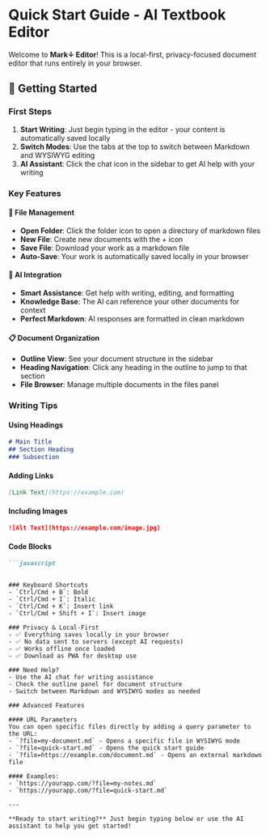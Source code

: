 # Quick Start Guide - AI Textbook Editor

Welcome to **Mark↓ Editor**! This is a local-first, privacy-focused document editor that runs entirely in your browser.

## 🚀 Getting Started

### First Steps
1. **Start Writing**: Just begin typing in the editor - your content is automatically saved locally
2. **Switch Modes**: Use the tabs at the top to switch between Markdown and WYSIWYG editing
3. **AI Assistant**: Click the chat icon in the sidebar to get AI help with your writing

### Key Features

#### 📁 File Management
- **Open Folder**: Click the folder icon to open a directory of markdown files
- **New File**: Create new documents with the + icon
- **Save File**: Download your work as a markdown file
- **Auto-Save**: Your work is automatically saved locally in your browser

#### 🤖 AI Integration
- **Smart Assistance**: Get help with writing, editing, and formatting
- **Knowledge Base**: The AI can reference your other documents for context
- **Perfect Markdown**: AI responses are formatted in clean markdown

#### 📋 Document Organization
- **Outline View**: See your document structure in the sidebar
- **Heading Navigation**: Click any heading in the outline to jump to that section
- **File Browser**: Manage multiple documents in the files panel

### Writing Tips

#### Using Headings
```markdown
# Main Title
## Section Heading
### Subsection
```

#### Adding Links
```markdown
[Link Text](https://example.com)
```

#### Including Images
```markdown
![Alt Text](https://example.com/image.jpg)
```

#### Code Blocks
```markdown
```javascript
```
```

### Keyboard Shortcuts
- `Ctrl/Cmd + B`: Bold
- `Ctrl/Cmd + I`: Italic
- `Ctrl/Cmd + K`: Insert link
- `Ctrl/Cmd + Shift + I`: Insert image

### Privacy & Local-First
- ✅ Everything saves locally in your browser
- ✅ No data sent to servers (except AI requests)
- ✅ Works offline once loaded
- ✅ Download as PWA for desktop use

### Need Help?
- Use the AI chat for writing assistance
- Check the outline panel for document structure
- Switch between Markdown and WYSIWYG modes as needed

### Advanced Features

#### URL Parameters
You can open specific files directly by adding a query parameter to the URL:
- `?file=my-document.md` - Opens a specific file in WYSIWYG mode
- `?file=quick-start.md` - Opens the quick start guide
- `?file=https://example.com/document.md` - Opens an external markdown file

#### Examples:
- `https://yourapp.com/?file=my-notes.md`
- `https://yourapp.com/?file=quick-start.md`

---

**Ready to start writing?** Just begin typing below or use the AI assistant to help you get started! 